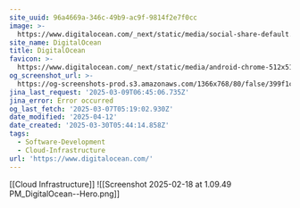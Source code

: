 ```yaml
---
site_uuid: 96a4669a-346c-49b9-ac9f-9814f2e7f0cc
image: >-
  https://www.digitalocean.com/_next/static/media/social-share-default.e8530e9e.jpeg
site_name: DigitalOcean
title: DigitalOcean
favicon: >-
  https://www.digitalocean.com/_next/static/media/android-chrome-512x512.5f2e6221.png
og_screenshot_url: >-
  https://og-screenshots-prod.s3.amazonaws.com/1366x768/80/false/399f1c951f7294deb9f1126dac6645317590a67b2723e2940a0727b8ad682566.jpeg
jina_last_request: '2025-03-09T06:45:06.735Z'
jina_error: Error occurred
og_last_fetch: '2025-03-07T05:19:02.930Z'
date_modified: '2025-04-12'
date_created: '2025-03-30T05:44:14.858Z'
tags:
  - Software-Development
  - Cloud-Infrastructure
url: 'https://www.digitalocean.com/'
---
```



























































[[Cloud Infrastructure]]
![[Screenshot 2025-02-18 at 1.09.49 PM_DigitalOcean--Hero.png]]
